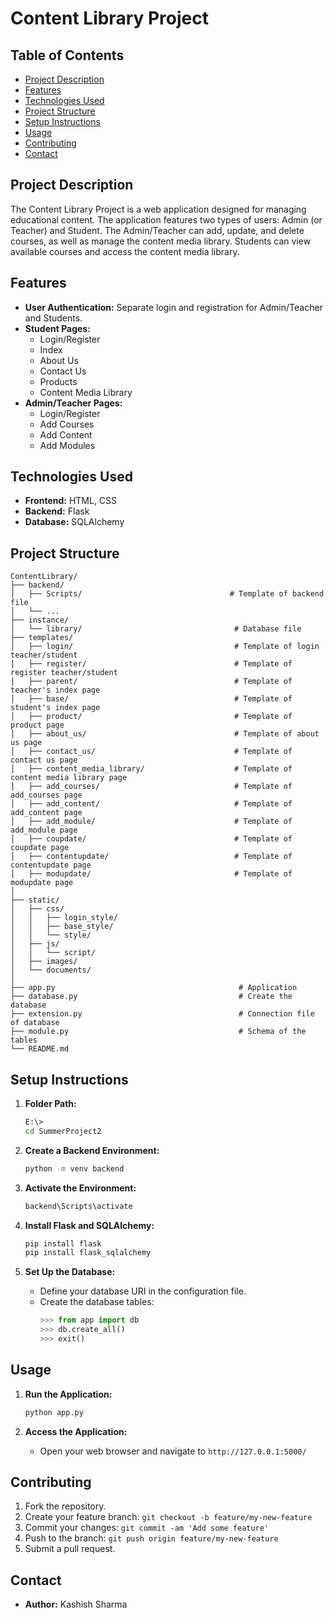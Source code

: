 # Content Library Project

## Table of Contents
- [Project Description](#project-description)
- [Features](#features)
- [Technologies Used](#technologies-used)
- [Project Structure](#project-structure)
- [Setup Instructions](#setup-instructions)
- [Usage](#usage)
- [Contributing](#contributing)
- [Contact](#contact)

## Project Description
The Content Library Project is a web application designed for managing educational content. The application features two types of users: Admin (or Teacher) and Student. The Admin/Teacher can add, update, and delete courses, as well as manage the content media library. Students can view available courses and access the content media library.

## Features
- **User Authentication:** Separate login and registration for Admin/Teacher and Students.
- **Student Pages:**
  - Login/Register
  - Index
  - About Us
  - Contact Us
  - Products
  - Content Media Library
- **Admin/Teacher Pages:**
  - Login/Register
  - Add Courses
  - Add Content
  - Add Modules

## Technologies Used
- **Frontend:** HTML, CSS
- **Backend:** Flask
- **Database:** SQLAlchemy


## Project Structure

```plaintext
ContentLibrary/
├── backend/
│   ├── Scripts/                                 # Template of backend file
│   └── ...
├── instance/
│   └── library/                                  # Database file
├── templates/
│   ├── login/                                    # Template of login teacher/student
│   ├── register/                                 # Template of register teacher/student
│   ├── parent/                                   # Template of teacher's index page
│   ├── base/                                     # Template of student's index page
│   ├── product/                                  # Template of product page
│   ├── about_us/                                 # Template of about us page
│   ├── contact_us/                               # Template of contact us page
│   ├── content_media_library/                    # Template of content media library page
│   ├── add_courses/                              # Template of add_courses page
│   ├── add_content/                              # Template of add_content page
│   ├── add_module/                               # Template of add_module page
│   ├── coupdate/                                 # Template of coupdate page
│   ├── contentupdate/                            # Template of contentupdate page
│   ├── modupdate/                                # Template of modupdate page
│
├── static/
│   ├── css/
│   │   ├── login_style/
│   │   ├── base_style/
│   │   └── style/
│   ├── js/
│   │   └── script/
│   ├── images/
│   └── documents/
│
├── app.py                                         # Application 
├── database.py                                    # Create the database
├── extension.py                                   # Connection file of database
├── module.py                                      # Schema of the tables
└── README.md                                     
```

## Setup Instructions

1. **Folder Path:**
    ```bash
    E:\>
    cd SummerProject2
    ```

2. **Create a Backend Environment:**
    ```bash
    python -m venv backend
    ```

3. **Activate the Environment:**
    ```bash
    backend\Scripts\activate
    ```

4. **Install Flask and SQLAlchemy:**
    ```bash
    pip install flask
    pip install flask_sqlalchemy
    ```

5. **Set Up the Database:**
    - Define your database URI in the configuration file.
    - Create the database tables:
      ```python
      >>> from app import db
      >>> db.create_all()
      >>> exit()
      ```

## Usage

1. **Run the Application:**
    ```bash
    python app.py
    ```

2. **Access the Application:**
    - Open your web browser and navigate to `http://127.0.0.1:5000/`

## Contributing

1. Fork the repository.
2. Create your feature branch: `git checkout -b feature/my-new-feature`
3. Commit your changes: `git commit -am 'Add some feature'`
4. Push to the branch: `git push origin feature/my-new-feature`
5. Submit a pull request.

## Contact

- **Author:** Kashish Sharma
